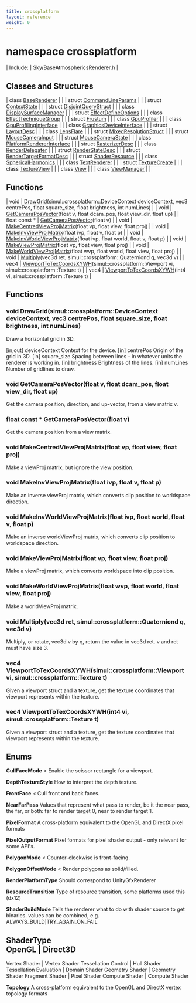 ```yaml
---
title: crossplatform
layout: reference
weight: 0
---
```

namespace crossplatform
===

| Include: | Sky/BaseAtmosphericsRenderer.h |



Classes and Structures
---

| class [BaseRenderer](crossplatform/baserenderer.html) |  |
| struct [CommandLineParams](crossplatform/commandlineparams.html) |  |
| struct [ContextState](crossplatform/contextstate.html) |  |
| struct [DisjointQueryStruct](crossplatform/disjointquerystruct.html) |  |
| class [DisplaySurfaceManager](crossplatform/displaysurfacemanager.html) |  |
| struct [EffectDefineOptions](crossplatform/effectdefineoptions.html) |  |
| class [EffectTechniqueGroup](crossplatform/effecttechniquegroup.html) |  |
| struct [Frustum](crossplatform/frustum.html) |  |
| class [GpuProfiler](crossplatform/gpuprofiler.html) |  |
| class [GpuProfilingInterface](crossplatform/gpuprofilinginterface.html) |  |
| class [GraphicsDeviceInterface](crossplatform/graphicsdeviceinterface.html) |  |
| struct [LayoutDesc](crossplatform/layoutdesc.html) |  |
| class [LensFlare](crossplatform/lensflare.html) |  |
| struct [MixedResolutionStruct](crossplatform/mixedresolutionstruct.html) |  |
| struct [MouseCameraInput](crossplatform/mousecamerainput.html) |  |
| struct [MouseCameraState](crossplatform/mousecamerastate.html) |  |
| class [PlatformRendererInterface](crossplatform/platformrendererinterface.html) |  |
| struct [RasterizerDesc](crossplatform/rasterizerdesc.html) |  |
| class [RenderDelegater](crossplatform/renderdelegater.html) |  |
| struct [RenderStateDesc](crossplatform/renderstatedesc.html) |  |
| struct [RenderTargetFormatDesc](crossplatform/rendertargetformatdesc.html) |  |
| struct [ShaderResource](crossplatform/shaderresource.html) |  |
| class [SphericalHarmonics](crossplatform/sphericalharmonics.html) |  |
| class [TextRenderer](crossplatform/textrenderer.html) |  |
| struct [TextureCreate](crossplatform/texturecreate.html) |  |
| class [TextureView](crossplatform/textureview.html) |  |
| class [View](crossplatform/view.html) |  |
| class [ViewManager](crossplatform/viewmanager.html) |  |

Functions
---

| void | [DrawGrid](#DrawGrid)(simul::crossplatform::DeviceContext deviceContext, vec3 centrePos, float square_size, float brightness, int numLines) |
| void | [GetCameraPosVector](#GetCameraPosVector)(float v, float dcam_pos, float view_dir, float up) |
| float  const * | [GetCameraPosVector](#GetCameraPosVector)(float v) |
| void | [MakeCentredViewProjMatrix](#MakeCentredViewProjMatrix)(float vp, float view, float proj) |
| void | [MakeInvViewProjMatrix](#MakeInvViewProjMatrix)(float ivp, float v, float p) |
| void | [MakeInvWorldViewProjMatrix](#MakeInvWorldViewProjMatrix)(float ivp, float world, float v, float p) |
| void | [MakeViewProjMatrix](#MakeViewProjMatrix)(float vp, float view, float proj) |
| void | [MakeWorldViewProjMatrix](#MakeWorldViewProjMatrix)(float wvp, float world, float view, float proj) |
| void | [Multiply](#Multiply)(vec3d ret, simul::crossplatform::Quaterniond q, vec3d v) |
| vec4 | [ViewportToTexCoordsXYWH](#ViewportToTexCoordsXYWH)(simul::crossplatform::Viewport vi, simul::crossplatform::Texture t) |
| vec4 | [ViewportToTexCoordsXYWH](#ViewportToTexCoordsXYWH)(int4 vi, simul::crossplatform::Texture t) |


Functions
---
<a name="DrawGrid"></a>
### void DrawGrid(simul::crossplatform::DeviceContext deviceContext, vec3 centrePos, float square_size, float brightness, int numLines)
Draw a horizontal grid in 3D.

[in,out] deviceContext   Context for the device.
[in]     centrePos       Origin of the grid in 3D.
[in]     square_size     Spacing between lines - in whatever units the renderer is working in.
[in]     brightness      Brightness of the lines.
[in]     numLines        Number of gridlines to draw.
<a name="GetCameraPosVector"></a>
### void GetCameraPosVector(float v, float dcam_pos, float view_dir, float up)
Get the camera position, direction, and up-vector, from a view matrix v.
<a name="GetCameraPosVector"></a>
### float  const * GetCameraPosVector(float v)
Get the camera position from a view matrix.
<a name="MakeCentredViewProjMatrix"></a>
### void MakeCentredViewProjMatrix(float vp, float view, float proj)
Make a viewProj matrix, but ignore the view position.
<a name="MakeInvViewProjMatrix"></a>
### void MakeInvViewProjMatrix(float ivp, float v, float p)
Make an inverse viewProj matrix, which converts clip position to worldspace direction.
<a name="MakeInvWorldViewProjMatrix"></a>
### void MakeInvWorldViewProjMatrix(float ivp, float world, float v, float p)
Make an inverse worldViewProj matrix, which converts clip position to worldspace direction.
<a name="MakeViewProjMatrix"></a>
### void MakeViewProjMatrix(float vp, float view, float proj)
Make a viewProj matrix, which converts worldspace into clip position.
<a name="MakeWorldViewProjMatrix"></a>
### void MakeWorldViewProjMatrix(float wvp, float world, float view, float proj)
Make a worldViewProj matrix.
<a name="Multiply"></a>
### void Multiply(vec3d ret, simul::crossplatform::Quaterniond q, vec3d v)
Multiply, or rotate, vec3d v by q, return the value in vec3d ret. v and ret must have size 3.
<a name="ViewportToTexCoordsXYWH"></a>
### vec4 ViewportToTexCoordsXYWH(simul::crossplatform::Viewport vi, simul::crossplatform::Texture t)
Given a viewport struct and a texture, get the texture coordinates that viewport represents within the texture.
<a name="ViewportToTexCoordsXYWH"></a>
### vec4 ViewportToTexCoordsXYWH(int4 vi, simul::crossplatform::Texture t)
Given a viewport struct and a texture, get the texture coordinates that viewport represents within the texture.

Enums
---

**CullFaceMode**  < Enable the scissor rectangle for a viewport.

**DepthTextureStyle**  How to interpret the depth texture.

**FrontFace**  < Cull front and back faces.

**NearFarPass**  Values that represent what pass to render, be it the near pass, the far, or both: far to render target 0, near to render target 1.

**PixelFormat**  A cross-platform equivalent to the OpenGL and DirectX pixel formats

**PixelOutputFormat**  Pixel formats for pixel shader output - only relevant for some API's.

**PolygonMode**  < Counter-clockwise is front-facing.

**PolygonOffsetMode**  < Render polygons as solid/filled.

**RenderPlatformType**  Should correspond to UnityGfxRenderer

**ResourceTransition**  Type of resource transition, some platforms used this (dx12)

**ShaderBuildMode**  Tells the renderer what to do with shader source to get binaries. values can be combined, e.g. ALWAYS_BUILD|TRY_AGAIN_ON_FAIL

**ShaderType**  
OpenGL                                  |       Direct3D
-------------------------------------------
Vertex Shader                   |       Vertex Shader
Tessellation Control    |       Hull Shader
Tessellation Evaluation |       Domain Shader
Geometry Shader                 |       Geometry Shader
Fragment Shader                 |       Pixel Shader
Compute Shader                  |       Compute Shader


**Topology**  A cross-platform equivalent to the OpenGL and DirectX vertex topology formats
